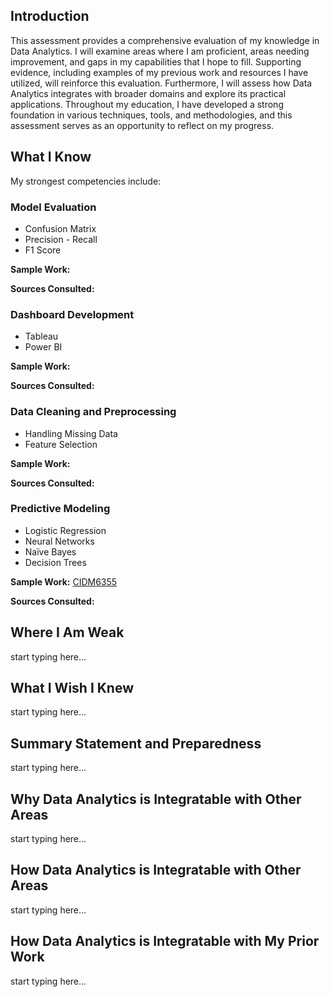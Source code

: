 ## Introduction
This assessment provides a comprehensive evaluation of my knowledge in Data Analytics. I will examine areas where I am proficient, areas needing improvement, and gaps in my capabilities that I hope to fill. Supporting evidence, including examples of my previous work and resources I have utilized, will reinforce this evaluation. Furthermore, I will assess how Data Analytics integrates with broader domains and explore its practical applications. Throughout my education, I have developed a strong foundation in various techniques, tools, and methodologies, and this assessment serves as an opportunity to reflect on my progress. 

## What I Know
My strongest competencies include:

### Model Evaluation
* Confusion Matrix
* Precision - Recall
* F1 Score

<b>Sample Work:</b> 

<b>Sources Consulted:</b>

### Dashboard Development
* Tableau
* Power BI

<b>Sample Work:</b>

<b>Sources Consulted:</b>

### Data Cleaning and Preprocessing
* Handling Missing Data
* Feature Selection

<b>Sample Work:</b>

<b>Sources Consulted:</b>

### Predictive Modeling
* Logistic Regression
* Neural Networks
* Naïve Bayes
* Decision Trees

<b>Sample Work:</b> [CIDM6355](CIDM6355.docx)

<b>Sources Consulted:</b>

## Where I Am Weak
start typing here...

## What I Wish I Knew 
start typing here...

## Summary Statement and Preparedness 
start typing here...

## Why Data Analytics is Integratable with Other Areas
start typing here...

## How Data Analytics is Integratable with Other Areas
start typing here...

## How Data Analytics is Integratable with My Prior Work
start typing here...
